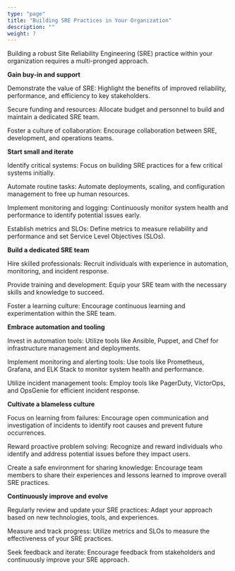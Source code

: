 ```yaml
---
type: "page"
title: "Building SRE Practices in Your Organization"
description: ""
weight: 7
---
```


Building a robust Site Reliability Engineering (SRE) practice within your organization requires a multi-pronged approach.

**Gain buy-in and support**

Demonstrate the value of SRE: Highlight the benefits of improved reliability, performance, and efficiency to key stakeholders.

Secure funding and resources: Allocate budget and personnel to build and maintain a dedicated SRE team.

Foster a culture of collaboration: Encourage collaboration between SRE, development, and operations teams.

**Start small and iterate**

Identify critical systems: Focus on building SRE practices for a few critical systems initially.

Automate routine tasks: Automate deployments, scaling, and configuration management to free up human resources.

Implement monitoring and logging: Continuously monitor system health and performance to identify potential issues early.

Establish metrics and SLOs: Define metrics to measure reliability and performance and set Service Level Objectives (SLOs).

**Build a dedicated SRE team**

Hire skilled professionals: Recruit individuals with experience in automation, monitoring, and incident response.

Provide training and development: Equip your SRE team with the necessary skills and knowledge to succeed.

Foster a learning culture: Encourage continuous learning and experimentation within the SRE team.


**Embrace automation and tooling**

Invest in automation tools: Utilize tools like Ansible, Puppet, and Chef for infrastructure management and deployments.

Implement monitoring and alerting tools: Use tools like Prometheus, Grafana, and ELK Stack to monitor system health and performance.

Utilize incident management tools: Employ tools like PagerDuty, VictorOps, and OpsGenie for efficient incident response.

**Cultivate a blameless culture**

Focus on learning from failures: Encourage open communication and investigation of incidents to identify root causes and prevent future occurrences.

Reward proactive problem solving: Recognize and reward individuals who identify and address potential issues before they impact users.

Create a safe environment for sharing knowledge: Encourage team members to share their experiences and lessons learned to improve overall SRE practices.

**Continuously improve and evolve**

Regularly review and update your SRE practices: Adapt your approach based on new technologies, tools, and experiences.

Measure and track progress: Utilize metrics and SLOs to measure the effectiveness of your SRE practices.

Seek feedback and iterate: Encourage feedback from stakeholders and continuously improve your SRE approach.